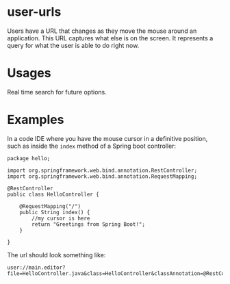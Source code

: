 # user-urls

Users have a URL that changes as they move the mouse around an application. This URL captures what else is on the screen. It represents a query for what the user is able to do right now.

# Usages

Real time search for future options.

# Examples

In a code IDE where you have the mouse cursor in a definitive position, such as inside the `index` method of a Spring boot controller:

```
package hello;

import org.springframework.web.bind.annotation.RestController;
import org.springframework.web.bind.annotation.RequestMapping;

@RestController
public class HelloController {

    @RequestMapping("/")
    public String index() {
        //my cursor is here
        return "Greetings from Spring Boot!"; 
    }

}
```
The url should look something like:
```
user://main.editor?file=HelloController.java&class=HelloController&classAnnotation=@RestController&method=index&methodAnnotation=@RequestMapping("/")
```
